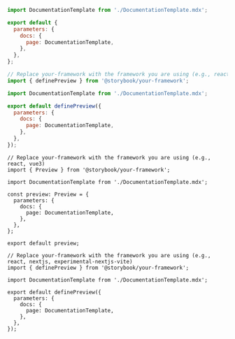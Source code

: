 ```jsx filename=".storybook/preview.jsx" renderer="common" language="js" tabTitle="CSF 3"
import DocumentationTemplate from './DocumentationTemplate.mdx';

export default {
  parameters: {
    docs: {
      page: DocumentationTemplate,
    },
  },
};
```

```jsx filename=".storybook/preview.jsx" renderer="react" language="js" tabTitle="CSF Next 🧪"
// Replace your-framework with the framework you are using (e.g., react, nextjs, experimental-nextjs-vite)
import { definePreview } from '@storybook/your-framework';

import DocumentationTemplate from './DocumentationTemplate.mdx';

export default definePreview({
  parameters: {
    docs: {
      page: DocumentationTemplate,
    },
  },
});
```

```tsx filename=".storybook/preview.tsx" renderer="common" language="ts" tabTitle="CSF 3"
// Replace your-framework with the framework you are using (e.g., react, vue3)
import { Preview } from '@storybook/your-framework';

import DocumentationTemplate from './DocumentationTemplate.mdx';

const preview: Preview = {
  parameters: {
    docs: {
      page: DocumentationTemplate,
    },
  },
};

export default preview;
```

```tsx filename=".storybook/preview.tsx" renderer="react" language="ts" tabTitle="CSF Next 🧪"
// Replace your-framework with the framework you are using (e.g., react, nextjs, experimental-nextjs-vite)
import { definePreview } from '@storybook/your-framework';

import DocumentationTemplate from './DocumentationTemplate.mdx';

export default definePreview({
  parameters: {
    docs: {
      page: DocumentationTemplate,
    },
  },
});
```
